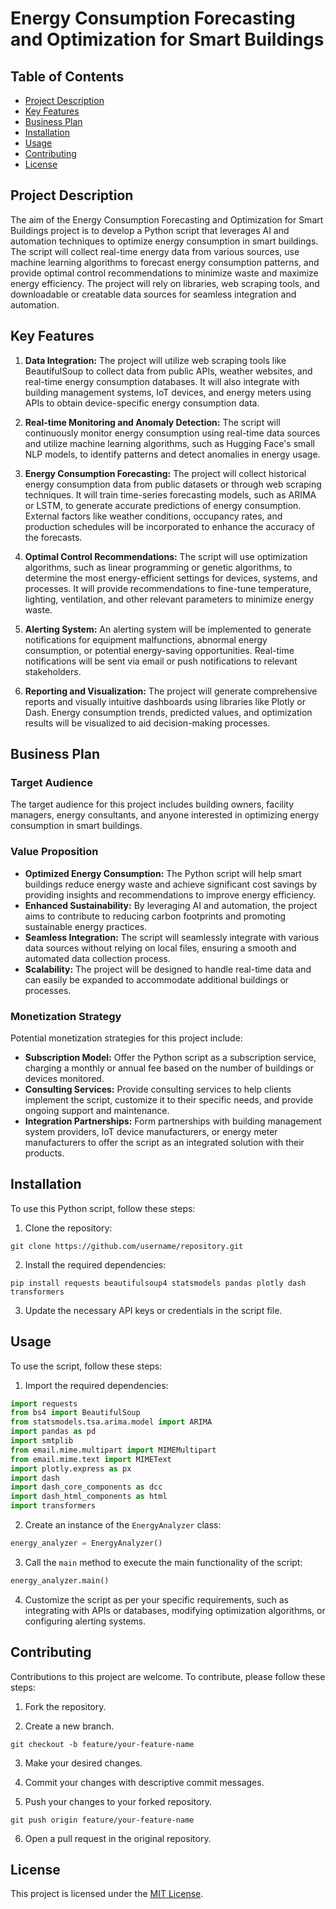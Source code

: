 # Energy Consumption Forecasting and Optimization for Smart Buildings

## Table of Contents

- [Project Description](#project-description)
- [Key Features](#key-features)
- [Business Plan](#business-plan)
- [Installation](#installation)
- [Usage](#usage)
- [Contributing](#contributing)
- [License](#license)

## Project Description
The aim of the Energy Consumption Forecasting and Optimization for Smart Buildings project is to develop a Python script that leverages AI and automation techniques to optimize energy consumption in smart buildings. The script will collect real-time energy data from various sources, use machine learning algorithms to forecast energy consumption patterns, and provide optimal control recommendations to minimize waste and maximize energy efficiency. The project will rely on libraries, web scraping tools, and downloadable or creatable data sources for seamless integration and automation.

## Key Features

1. **Data Integration:** The project will utilize web scraping tools like BeautifulSoup to collect data from public APIs, weather websites, and real-time energy consumption databases. It will also integrate with building management systems, IoT devices, and energy meters using APIs to obtain device-specific energy consumption data.

2. **Real-time Monitoring and Anomaly Detection:** The script will continuously monitor energy consumption using real-time data sources and utilize machine learning algorithms, such as Hugging Face's small NLP models, to identify patterns and detect anomalies in energy usage.

3. **Energy Consumption Forecasting:** The project will collect historical energy consumption data from public datasets or through web scraping techniques. It will train time-series forecasting models, such as ARIMA or LSTM, to generate accurate predictions of energy consumption. External factors like weather conditions, occupancy rates, and production schedules will be incorporated to enhance the accuracy of the forecasts.

4. **Optimal Control Recommendations:** The script will use optimization algorithms, such as linear programming or genetic algorithms, to determine the most energy-efficient settings for devices, systems, and processes. It will provide recommendations to fine-tune temperature, lighting, ventilation, and other relevant parameters to minimize energy waste.

5. **Alerting System:** An alerting system will be implemented to generate notifications for equipment malfunctions, abnormal energy consumption, or potential energy-saving opportunities. Real-time notifications will be sent via email or push notifications to relevant stakeholders.

6. **Reporting and Visualization:** The project will generate comprehensive reports and visually intuitive dashboards using libraries like Plotly or Dash. Energy consumption trends, predicted values, and optimization results will be visualized to aid decision-making processes.

## Business Plan

### Target Audience
The target audience for this project includes building owners, facility managers, energy consultants, and anyone interested in optimizing energy consumption in smart buildings.

### Value Proposition
- **Optimized Energy Consumption:** The Python script will help smart buildings reduce energy waste and achieve significant cost savings by providing insights and recommendations to improve energy efficiency.
- **Enhanced Sustainability:** By leveraging AI and automation, the project aims to contribute to reducing carbon footprints and promoting sustainable energy practices.
- **Seamless Integration:** The script will seamlessly integrate with various data sources without relying on local files, ensuring a smooth and automated data collection process.
- **Scalability:** The project will be designed to handle real-time data and can easily be expanded to accommodate additional buildings or processes.

### Monetization Strategy
Potential monetization strategies for this project include:
- **Subscription Model:** Offer the Python script as a subscription service, charging a monthly or annual fee based on the number of buildings or devices monitored.
- **Consulting Services:** Provide consulting services to help clients implement the script, customize it to their specific needs, and provide ongoing support and maintenance.
- **Integration Partnerships:** Form partnerships with building management system providers, IoT device manufacturers, or energy meter manufacturers to offer the script as an integrated solution with their products.

## Installation
To use this Python script, follow these steps:

1. Clone the repository:

```shell
git clone https://github.com/username/repository.git
```

2. Install the required dependencies:

```shell
pip install requests beautifulsoup4 statsmodels pandas plotly dash transformers
```

3. Update the necessary API keys or credentials in the script file.

## Usage
To use the script, follow these steps:

1. Import the required dependencies:

```python
import requests
from bs4 import BeautifulSoup
from statsmodels.tsa.arima.model import ARIMA
import pandas as pd
import smtplib
from email.mime.multipart import MIMEMultipart
from email.mime.text import MIMEText
import plotly.express as px
import dash
import dash_core_components as dcc
import dash_html_components as html
import transformers
```

2. Create an instance of the `EnergyAnalyzer` class:

```python
energy_analyzer = EnergyAnalyzer()
```

3. Call the `main` method to execute the main functionality of the script:

```python
energy_analyzer.main()
```

4. Customize the script as per your specific requirements, such as integrating with APIs or databases, modifying optimization algorithms, or configuring alerting systems.

## Contributing
Contributions to this project are welcome. To contribute, please follow these steps:

1. Fork the repository.

2. Create a new branch.

```shell
git checkout -b feature/your-feature-name
```

3. Make your desired changes.

4. Commit your changes with descriptive commit messages.

5. Push your changes to your forked repository.

```shell
git push origin feature/your-feature-name
```

6. Open a pull request in the original repository.

## License
This project is licensed under the [MIT License](LICENSE).